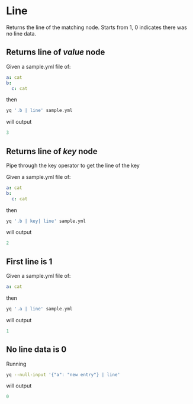 # Line

Returns the line of the matching node. Starts from 1, 0 indicates there was no line data.

## Returns line of _value_ node
Given a sample.yml file of:
```yaml
a: cat
b:
  c: cat
```
then
```bash
yq '.b | line' sample.yml
```
will output
```yaml
3
```

## Returns line of _key_ node
Pipe through the key operator to get the line of the key

Given a sample.yml file of:
```yaml
a: cat
b:
  c: cat
```
then
```bash
yq '.b | key| line' sample.yml
```
will output
```yaml
2
```

## First line is 1
Given a sample.yml file of:
```yaml
a: cat
```
then
```bash
yq '.a | line' sample.yml
```
will output
```yaml
1
```

## No line data is 0
Running
```bash
yq --null-input '{"a": "new entry"} | line'
```
will output
```yaml
0
```

